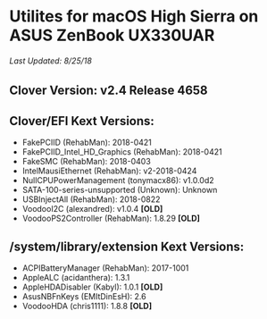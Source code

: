 # Utilites for macOS High Sierra on ASUS ZenBook UX330UAR

###### Last Updated: 8/25/18

## Clover Version: v2.4 Release 4658

## Clover/EFI Kext Versions:
* FakePCIID (RehabMan): 2018-0421
* FakePCIID_Intel_HD_Graphics (RehabMan): 2018-0421
* FakeSMC (RehabMan): 2018-0403
* IntelMausiEthernet (RehabMan): v2-2018-0424
* NullCPUPowerManagement (tonymacx86): v1.0.0d2
* SATA-100-series-unsupported (Unknown): Unknown
* USBInjectAll (RehabMan): 2018-0822
* VoodooI2C (alexandred): v1.0.4 **[OLD]**
* VoodooPS2Controller (RehabMan): 1.8.29 **[OLD]**

## /system/library/extension Kext Versions:
* ACPIBatteryManager (RehabMan): 2017-1001
* AppleALC (acidanthera): 1.3.1
* AppleHDADisabler (Kabyl): 1.0.1 **[OLD]**
* AsusNBFnKeys (EMItDinEsH): 2.6
* VoodooHDA (chris1111): 1.8.8 **[OLD]**
